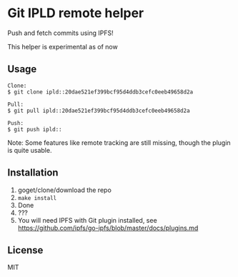 # Git IPLD remote helper

Push and fetch commits using IPFS!

This helper is experimental as of now

## Usage
```
Clone:
$ git clone ipld::20dae521ef399bcf95d4ddb3cefc0eeb49658d2a

Pull:
$ git pull ipld::20dae521ef399bcf95d4ddb3cefc0eeb49658d2a

Push:
$ git push ipld::
```

Note: Some features like remote tracking are still missing, though the plugin is
quite usable.

## Installation
1. goget/clone/download the repo
2. `make install`
3. Done
4. ???
5. You will need IPFS with Git plugin installed, see https://github.com/ipfs/go-ipfs/blob/master/docs/plugins.md

## License
MIT
